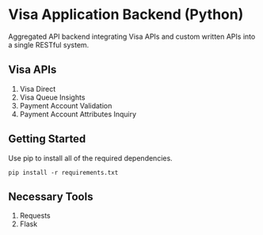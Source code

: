 # Visa Application Backend (Python)
Aggregated API backend integrating Visa APIs and custom written APIs into a single RESTful system.

## Visa APIs
1) Visa Direct
2) Visa Queue Insights
3) Payment Account Validation
4) Payment Account Attributes Inquiry

## Getting Started
Use pip to install all of the required dependencies.
```
pip install -r requirements.txt
```

## Necessary Tools
1) Requests
2) Flask

